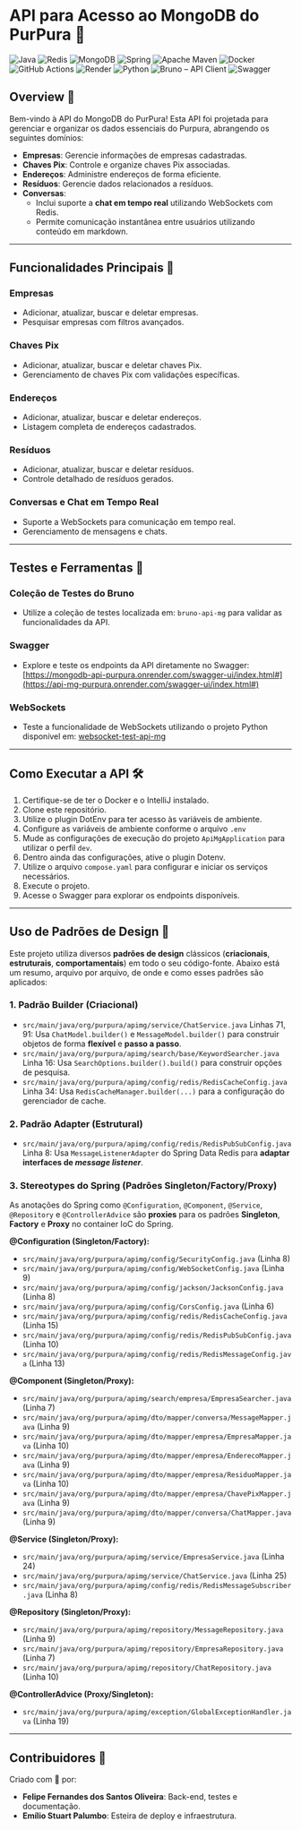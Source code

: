 # **API para Acesso ao MongoDB do PurPura 💜**
![Java](https://img.shields.io/badge/java-%23ED8B00.svg?style=for-the-badge&logo=openjdk&logoColor=white)
![Redis](https://img.shields.io/badge/redis-%23DD0031.svg?style=for-the-badge&logo=redis&logoColor=white)
![MongoDB](https://img.shields.io/badge/MongoDB-%234ea94b.svg?style=for-the-badge&logo=mongodb&logoColor=white)
![Spring](https://img.shields.io/badge/spring-%236DB33F.svg?style=for-the-badge&logo=spring&logoColor=white)
![Apache Maven](https://img.shields.io/badge/Apache%20Maven-C71A36?style=for-the-badge&logo=Apache%20Maven&logoColor=white)
![Docker](https://img.shields.io/badge/docker-%230db7ed.svg?style=for-the-badge&logo=docker&logoColor=white)
![GitHub Actions](https://img.shields.io/badge/github%20actions-%232671E5.svg?style=for-the-badge&logo=githubactions&logoColor=white)
![Render](https://img.shields.io/badge/Render-%46E3B7.svg?style=for-the-badge&logo=render&logoColor=white)
![Python](https://img.shields.io/badge/python-3670A0?style=for-the-badge&logo=python&logoColor=ffdd54)
![Bruno – API Client](https://img.shields.io/badge/bruno-apiclient-007396?style=for-the-badge&logo=bruno&logoColor=white)
![Swagger](https://img.shields.io/badge/-Swagger-%23Clojure?style=for-the-badge&logo=swagger&logoColor=white)

## **Overview 📝**

Bem-vindo à API do MongoDB do PurPura! Esta API foi projetada para gerenciar e organizar os dados essenciais do Purpura, abrangendo os seguintes domínios:

- **Empresas**: Gerencie informações de empresas cadastradas.
- **Chaves Pix**: Controle e organize chaves Pix associadas.
- **Endereços**: Administre endereços de forma eficiente.
- **Resíduos**: Gerencie dados relacionados a resíduos.
- **Conversas**: 
  - Inclui suporte a **chat em tempo real** utilizando WebSockets com Redis.
  - Permite comunicação instantânea entre usuários utilizando conteúdo em markdown.
-----

## **Funcionalidades Principais 🚀**

### **Empresas**
- Adicionar, atualizar, buscar e deletar empresas.
- Pesquisar empresas com filtros avançados.

### **Chaves Pix**
- Adicionar, atualizar, buscar e deletar chaves Pix.
- Gerenciamento de chaves Pix com validações específicas.

### **Endereços**
- Adicionar, atualizar, buscar e deletar endereços.
- Listagem completa de endereços cadastrados.

### **Resíduos**
- Adicionar, atualizar, buscar e deletar resíduos.
- Controle detalhado de resíduos gerados.

### **Conversas e Chat em Tempo Real**
- Suporte a WebSockets para comunicação em tempo real.
- Gerenciamento de mensagens e chats.

-----

## **Testes e Ferramentas 🧪**

### **Coleção de Testes do Bruno**
- Utilize a coleção de testes localizada em: `bruno-api-mg` para validar as funcionalidades da API.

### **Swagger**
- Explore e teste os endpoints da API diretamente no Swagger:
  [https://mongodb-api-purpura.onrender.com/swagger-ui/index.html#](https://api-mg-purpura.onrender.com/swagger-ui/index.html#)

### **WebSockets**
- Teste a funcionalidade de WebSockets utilizando o projeto Python disponível em:
  [websocket-test-api-mg](websocket-test-api-mg/README.md)

-----

## **Como Executar a API 🛠️**

1. Certifique-se de ter o Docker e o IntelliJ instalado.
2. Clone este repositório.
3. Utilize o plugin DotEnv para ter acesso às variáveis de ambiente.
4. Configure as variáveis de ambiente conforme o arquivo `.env`
5. Mude as configurações de execução do projeto `ApiMgApplication` para utilizar o perfil `dev`.
6. Dentro ainda das configurações, ative o plugin Dotenv.
7. Utilize o arquivo `compose.yaml` para configurar e iniciar os serviços necessários.
8. Execute o projeto.
9. Acesse o Swagger para explorar os endpoints disponíveis.

-----

## **Uso de Padrões de Design 📐**

Este projeto utiliza diversos **padrões de design** clássicos (**criacionais**, **estruturais**, **comportamentais**) em todo o seu código-fonte. Abaixo está um resumo, arquivo por arquivo, de onde e como esses padrões são aplicados:


### 1. Padrão Builder (Criacional)
- `src/main/java/org/purpura/apimg/service/ChatService.java`
  Linhas 71, 91: Usa `ChatModel.builder()` e `MessageModel.builder()` para construir objetos de forma **flexível** e **passo a passo**.
- `src/main/java/org/purpura/apimg/search/base/KeywordSearcher.java`
  Linha 16: Usa `SearchOptions.builder().build()` para construir opções de pesquisa.
- `src/main/java/org/purpura/apimg/config/redis/RedisCacheConfig.java`
  Linha 34: Usa `RedisCacheManager.builder(...)` para a configuração do gerenciador de cache.


### 2. Padrão Adapter (Estrutural)
- `src/main/java/org/purpura/apimg/config/redis/RedisPubSubConfig.java`
  Linha 8: Usa `MessageListenerAdapter` do Spring Data Redis para **adaptar interfaces de *message listener***.


### 3. Stereotypes do Spring (Padrões Singleton/Factory/Proxy)
As anotações do Spring como `@Configuration`, `@Component`, `@Service`, `@Repository` e `@ControllerAdvice` são **proxies** para os padrões **Singleton**, **Factory** e **Proxy** no container IoC do Spring.

**@Configuration (Singleton/Factory):**
- `src/main/java/org/purpura/apimg/config/SecurityConfig.java` (Linha 8)
- `src/main/java/org/purpura/apimg/config/WebSocketConfig.java` (Linha 9)
- `src/main/java/org/purpura/apimg/config/jackson/JacksonConfig.java` (Linha 8)
- `src/main/java/org/purpura/apimg/config/CorsConfig.java` (Linha 6)
- `src/main/java/org/purpura/apimg/config/redis/RedisCacheConfig.java` (Linha 15)
- `src/main/java/org/purpura/apimg/config/redis/RedisPubSubConfig.java` (Linha 10)
- `src/main/java/org/purpura/apimg/config/redis/RedisMessageConfig.java` (Linha 13)

**@Component (Singleton/Proxy):**
- `src/main/java/org/purpura/apimg/search/empresa/EmpresaSearcher.java` (Linha 7)
- `src/main/java/org/purpura/apimg/dto/mapper/conversa/MessageMapper.java` (Linha 9)
- `src/main/java/org/purpura/apimg/dto/mapper/empresa/EmpresaMapper.java` (Linha 10)
- `src/main/java/org/purpura/apimg/dto/mapper/empresa/EnderecoMapper.java` (Linha 9)
- `src/main/java/org/purpura/apimg/dto/mapper/empresa/ResiduoMapper.java` (Linha 10)
- `src/main/java/org/purpura/apimg/dto/mapper/empresa/ChavePixMapper.java` (Linha 9)
- `src/main/java/org/purpura/apimg/dto/mapper/conversa/ChatMapper.java` (Linha 9)

**@Service (Singleton/Proxy):**
- `src/main/java/org/purpura/apimg/service/EmpresaService.java` (Linha 24)
- `src/main/java/org/purpura/apimg/service/ChatService.java` (Linha 25)
- `src/main/java/org/purpura/apimg/config/redis/RedisMessageSubscriber.java` (Linha 8)

**@Repository (Singleton/Proxy):**
- `src/main/java/org/purpura/apimg/repository/MessageRepository.java` (Linha 9)
- `src/main/java/org/purpura/apimg/repository/EmpresaRepository.java` (Linha 7)
- `src/main/java/org/purpura/apimg/repository/ChatRepository.java` (Linha 10)

**@ControllerAdvice (Proxy/Singleton):**
- `src/main/java/org/purpura/apimg/exception/GlobalExceptionHandler.java` (Linha 19)


----


## **Contribuidores 💃**

Criado com 💜 por:

- **Felipe Fernandes dos Santos Oliveira**: Back-end, testes e documentação.
- **Emílio Stuart Palumbo**: Esteira de deploy e infraestrutura.
